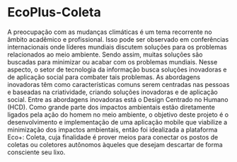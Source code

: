 # EcoPlus-Coleta

A preocupação com as mudanças climáticas é um tema recorrente no âmbito acadêmico e profissional. Isso pode ser observado em conferências internacionais onde líderes mundiais discutem soluções para os problemas relacionados ao meio ambiente.
Sendo assim, muitas soluções são buscadas para minimizar ou acabar com os problemas mundiais. Nesse aspecto, o setor de tecnologia da informação busca soluções inovadoras e de aplicação social para combater tais problemas.
As abordagens inovadoras têm como características comuns serem centradas nas pessoas e baseadas na criatividade, criando soluções inovadoras e de aplicação social. Entre as abordagens inovadoras está o Design Centrado no Humano (HCD).
Como grande parte dos impactos ambientais estão diretamente ligados pela ação do homem no meio ambiente, o objetivo deste projeto é o desenvolvimento e implementação de uma aplicação mobile que viabilize a minimização dos impactos ambientais, então foi idealizada a plataforma Eco+: Coleta, cuja finalidade é prover meios para conectar os postos de coletas ou coletores autônomos àqueles que desejam descartar de forma consciente seu lixo.
